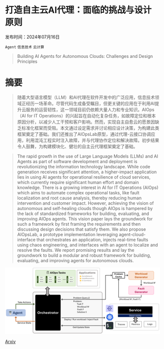 # 打造自主云AI代理：面临的挑战与设计原则

发布时间：2024年07月16日

`Agent` `信息技术` `云计算`

> Building AI Agents for Autonomous Clouds: Challenges and Design Principles

# 摘要

> 随着大型语言模型（LLM）和AI代理在软件开发中的广泛应用，信息技术领域正经历一场革命。尽管代码生成备受瞩目，但更关键的应用在于利用AI提升云服务的运营韧性，这一领域目前仍依赖大量人力和专业知识。AIOps（AI for IT Operations）的兴起旨在自动化复杂任务，如故障定位和根本原因分析，以减少人工干预和客户影响。然而，实现自主自愈云的愿景因缺乏标准化框架而受阻。本文通过设定需求并讨论相应设计决策，为构建此类框架奠定了基础。我们还推出了AIOpsLab原型，通过代理-云接口协调应用，利用混沌工程实时注入故障，并与代理协作定位和解决故障。初步结果令人鼓舞，为构建模块化、健壮的自主云代理框架奠定了基础。

> The rapid growth in the use of Large Language Models (LLMs) and AI Agents as part of software development and deployment is revolutionizing the information technology landscape. While code generation receives significant attention, a higher-impact application lies in using AI agents for operational resilience of cloud services, which currently require significant human effort and domain knowledge. There is a growing interest in AI for IT Operations (AIOps) which aims to automate complex operational tasks, like fault localization and root cause analysis, thereby reducing human intervention and customer impact. However, achieving the vision of autonomous and self-healing clouds though AIOps is hampered by the lack of standardized frameworks for building, evaluating, and improving AIOps agents. This vision paper lays the groundwork for such a framework by first framing the requirements and then discussing design decisions that satisfy them. We also propose AIOpsLab, a prototype implementation leveraging agent-cloud-interface that orchestrates an application, injects real-time faults using chaos engineering, and interfaces with an agent to localize and resolve the faults. We report promising results and lay the groundwork to build a modular and robust framework for building, evaluating, and improving agents for autonomous clouds.

![打造自主云AI代理：面临的挑战与设计原则](../../../paper_images/2407.12165/x1.png)

[Arxiv](https://arxiv.org/abs/2407.12165)